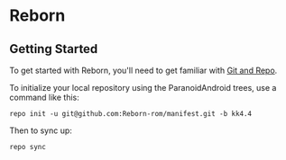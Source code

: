Reborn
===============

Getting Started
---------------

To get started with Reborn, you'll need to get
familiar with [Git and Repo](http://source.android.com/download/using-repo).

To initialize your local repository using the ParanoidAndroid trees, use a command like this:

    repo init -u git@github.com:Reborn-rom/manifest.git -b kk4.4

Then to sync up:

    repo sync

